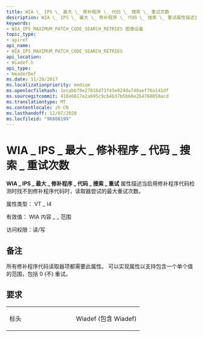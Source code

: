 ```yaml
---
title: WIA \_ IPS \_ 最大 \_ 修补程序 \_ 代码 \_ 搜索 \_ 重试次数
description: WIA \_ IPS \_ 最大 \_ 修补程序 \_ 代码 \_ 搜索 \_ 重试属性描述当启用修补程序代码检测时找不到修补程序代码时，读取器尝试的最大重试次数。
keywords:
- WIA_IPS_MAXIMUM_PATCH_CODE_SEARCH_RETRIES 图像设备
topic_type:
- apiref
api_name:
- WIA_IPS_MAXIMUM_PATCH_CODE_SEARCH_RETRIES
api_location:
- Wiadef.h
api_type:
- HeaderDef
ms.date: 11/28/2017
ms.localizationpriority: medium
ms.openlocfilehash: 1ecabb79e27816d73f45e024da740aef76a141df
ms.sourcegitcommit: 418e6617e2a695c9cb4b37b5b60e264760858acd
ms.translationtype: MT
ms.contentlocale: zh-CN
ms.lasthandoff: 12/07/2020
ms.locfileid: "96808199"
---
```

# <a name="wia_ips_maximum_patch_code_search_retries"></a>WIA \_ IPS \_ 最大 \_ 修补程序 \_ 代码 \_ 搜索 \_ 重试次数


**WIA \_ IPS \_ 最大 \_ 修补程序 \_ 代码 \_ 搜索 \_ 重试** 属性描述当启用修补程序代码检测时找不到修补程序代码时，读取器尝试的最大重试次数。




属性类型： VT \_ I4

有效值： WIA 内容 \_ \_ 范围

访问权限：读/写

<a name="remarks"></a>备注
-------

所有修补程序代码读取器项都需要此属性。 可以实现属性以支持包含一个单个值的范围，包括 0 (不) 重试。

<a name="requirements"></a>要求
------------

<table>
<colgroup>
<col width="50%" />
<col width="50%" />
</colgroup>
<tbody>
<tr class="odd">
<td><p>标头</p></td>
<td>Wiadef (包含 Wiadef) </td>
</tr>
</tbody>
</table>

 

 





